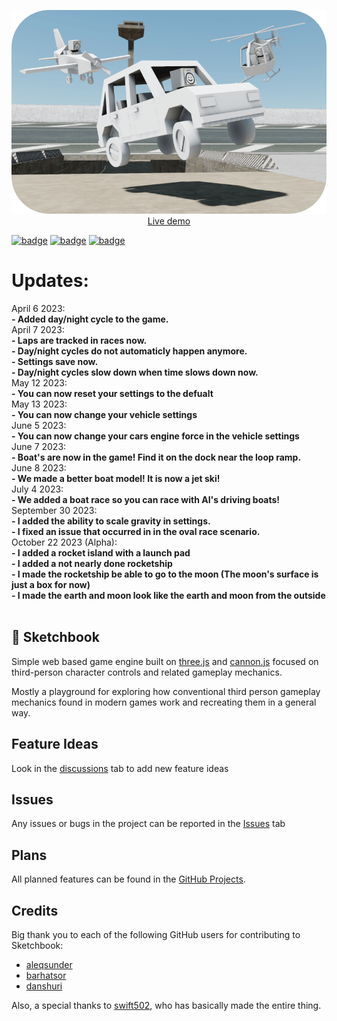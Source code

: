 <p align="center">
	<a href="https://sketchbook23.glitch.me"><img src="./thumbnail.png"></a>
	<br>
	<a href="https://sketchbook23.glitch.me">Live demo</a>
	<br>
</p>

[![badge](https://img.shields.io/npm/v/sketchbook?style=flat-square)](https://www.npmjs.com/package/sketchbook)
[![badge](https://img.shields.io/travis/swift502/sketchbook?style=flat-square)](https://travis-ci.org/swift502/Sketchbook)
[![badge](https://img.shields.io/discord/730763393325334628?label=discord&style=flat-square)](https://discord.gg/fGuEqCe)
# Updates:

<div>April 6 2023:<br/>
	<b>- Added day/night cycle to the game.</b>
	</div>
	<div>
April 7 2023:<br/>
	<b>
- Laps are tracked in races now.<br/>
- Day/night cycles do not automaticly happen anymore.<br/>
- Settings save now.<br/>
- Day/night cycles slow down when time slows down now.
	</b>
	</div>
May 12 2023:<br/>
	<b>- You can now reset your settings to the defualt</b>
	<br/>
	<div>
May 13 2023:<br/>
	<b>- You can now change your vehicle settings</b>
	</div>
	<div>
June 5 2023:<br/>
	<b>- You can now change your cars engine force in the vehicle settings</b>
	<br/>
	</div>
	<div>
June 7 2023:<br/>
	<b>- Boat's are now in the game! Find it on the dock near the loop ramp.</b>
	<br/>
	</div>
 <div>
June 8 2023:
	<br/>
	<b>- We made a better boat model! It is now a jet ski!</b>
	<br/>
 </div>
July 4 2023:
<br/>
<b>- We added a boat race so you can race with AI's driving boats!</b>
<br/>
September 30 2023:
<br/>
<b>- I added the ability to scale gravity in settings.<br/>
- I fixed an issue that occurred in in the oval race scenario.
</b>
<br/>
October 22 2023 (Alpha):
<br/>
<b>- I added a rocket island with a launch pad<br/>
- I added a not nearly done rocketship<br/>
- I made the rocketship be able to go to the moon (The moon's surface is just a box for now)<br/>
- I made the earth and moon look like the earth and moon from the outside
</b>
<br/>
<br/>

## 📒 Sketchbook
Simple web based game engine built on [three.js](https://github.com/mrdoob/three.js) and [cannon.js](https://github.com/schteppe/cannon.js) focused on third-person character controls and related gameplay mechanics.

Mostly a playground for exploring how conventional third person gameplay mechanics found in modern games work and recreating them in a general way.
## Feature Ideas
Look in the [discussions](https://github.com/Inthenew/Sketchbook/discussions) tab to add new feature ideas
## Issues
Any issues or bugs in the project can be reported in the [Issues](https://github.com/Inthenew/Sketchbook/issues) tab
## Plans
All planned features can be found in the [GitHub Projects](https://github.com/Inthenew/Sketchbook/projects?query=is%3Aopen).
## Credits
Big thank you to each of the following GitHub users for contributing to Sketchbook:
- [aleqsunder](https://github.com/aleqsunder)
- [barhatsor](https://github.com/barhatsor)
- [danshuri](https://github.com/danshuri)

Also, a special thanks to [swift502](https://github.com/swift502), who has basically made the entire thing.
